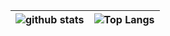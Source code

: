 <!-- 
![github stats](https://github-readme-stats.vercel.app/api?username=thirtiseven&show_icons=true&count_private=true&hide_border=true)

![Streak stats](https://github-readme-streak-stats.herokuapp.com?user=thirtiseven&hide_border=true&date_format=M%20j%5B%2C%20Y%5D&ring=76b900&fire=76b900)

![Top Langs](https://github-readme-stats.vercel.app/api/top-langs/?username=thirtiseven&layout=compact&hide=html&hide_border=true)

![profile views](https://komarev.com/ghpvc/?username=thirtiseven) -->

| ![github stats](https://github-readme-stats.vercel.app/api?username=thirtiseven&show_icons=true&count_private=true&hide_border=true) | ![Top Langs](https://github-readme-stats.vercel.app/api/top-langs/?username=thirtiseven&layout=compact&hide=html&hide_border=true) |
| ------------------------------------------------------------ | ------------------------------------------------------------ |

<!--
**thirtiseven/thirtiseven** is a ✨ _special_ ✨ repository because its `README.md` (this file) appears on your GitHub profile.

Here are some ideas to get you started:

- 🔭 I’m currently working on ...
- 🌱 I’m currently learning ...
- 👯 I’m looking to collaborate on ...
- 🤔 I’m looking for help with ...
- 💬 Ask me about ...
- 📫 How to reach me: ...
- 😄 Pronouns: ...
- ⚡ Fun fact: ...
-->
